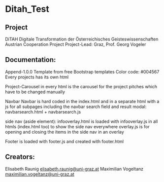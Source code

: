 # Ditah_Test

## Project
DiTAH Digitale Transformation der Österreichisches Geisteswissenschaften
Austrian Cooperation Project
Project-Lead: Graz, Prof. Georg Vogeler

## Documentation:
Append-1.0.0 Template from free Bootstrap templates
Color code: #004567
Every projects has its own html

Project-Carousel
in every html is the carousel for the project pitches which have to be changed manually

Navbar
Navbar is hard coded in the index.html and in a separate html with a js for all subpages including the navbar search field and result modal: navbarsearch.html + navbarsearch.js

side nav (aside element):
infooverlay.html is loaded with infooverlay.js in all htmls (index.html too) to show the side nav everywhere
overlay.js is for opening and closing the items in the side nav in an overlay

Footer
is loaded with footer.js and created with footer.html

## Creators:
Elisabeth Raunig elisabeth.raunig@uni-graz.at
Maximilian Vogeltanz maximilian.vogeltanz@uni-graz.at


